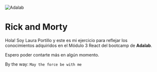 ![Adalab](https://beta.adalab.es/resources/images/adalab-logo-155x61-bg-white.png)

# Rick and Morty

Hola! Soy Laura Portillo y este es mi ejercicio para reflejar los conocimientos adquiridos en el Módulo 3 React del bootcamp de **Adalab**.

Espero poder contarte más en algún momento.

By the way: `May the force be with me`
